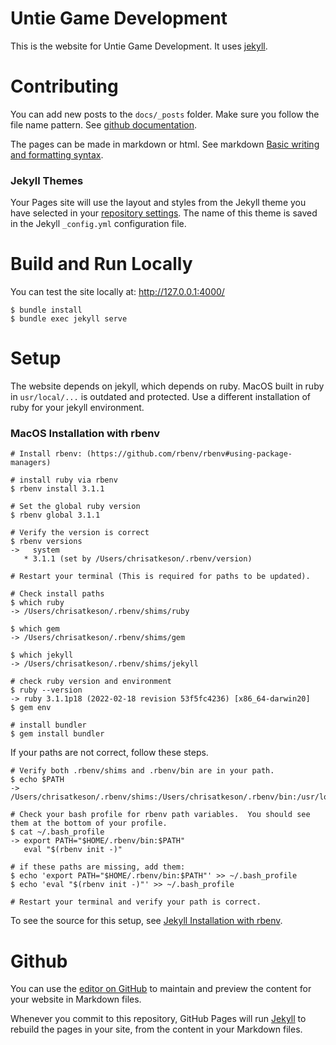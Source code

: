 # Untie Game Development
This is the website for Untie Game Development. It uses [jekyll](https://docs.github.com/en/pages/setting-up-a-github-pages-site-with-jekyll/about-github-pages-and-jekyll).


# Contributing
You can add new posts to the `docs/_posts` folder.  Make sure you follow the file name pattern.  See 
[github documentation](https://docs.github.com/en/pages/setting-up-a-github-pages-site-with-jekyll/adding-content-to-your-github-pages-site-using-jekyll).

The pages can be made in markdown or html.  See markdown [Basic writing and formatting syntax](https://docs.github.com/en/github/writing-on-github/getting-started-with-writing-and-formatting-on-github/basic-writing-and-formatting-syntax).

### Jekyll Themes

Your Pages site will use the layout and styles from the Jekyll theme you have selected in your 
[repository settings](https://github.com/Crennon-Dynamics/crennon-dynamics.github.io/settings/pages). 
The name of this theme is saved in the Jekyll `_config.yml` configuration file.


# Build and Run Locally
You can test the site locally at: http://127.0.0.1:4000/
```
$ bundle install
$ bundle exec jekyll serve
```


# Setup
The website depends on jekyll, which depends on ruby.  MacOS built in ruby in `usr/local/...` is
outdated and protected.  Use a different installation of ruby for your jekyll environment.  

### MacOS Installation with rbenv

```
# Install rbenv: (https://github.com/rbenv/rbenv#using-package-managers)

# install ruby via rbenv
$ rbenv install 3.1.1

# Set the global ruby version
$ rbenv global 3.1.1

# Verify the version is correct
$ rbenv versions
->   system
   * 3.1.1 (set by /Users/chrisatkeson/.rbenv/version)

# Restart your terminal (This is required for paths to be updated). 

# Check install paths
$ which ruby
-> /Users/chrisatkeson/.rbenv/shims/ruby

$ which gem
-> /Users/chrisatkeson/.rbenv/shims/gem

$ which jekyll
-> /Users/chrisatkeson/.rbenv/shims/jekyll

# check ruby version and environment
$ ruby --version
-> ruby 3.1.1p18 (2022-02-18 revision 53f5fc4236) [x86_64-darwin20]
$ gem env

# install bundler
$ gem install bundler

```

If your paths are not correct, follow these steps.

```
# Verify both .rbenv/shims and .rbenv/bin are in your path.  
$ echo $PATH
-> /Users/chrisatkeson/.rbenv/shims:/Users/chrisatkeson/.rbenv/bin:/usr/local/bin:/usr/bin:/bin:/usr/sbin

# Check your bash profile for rbenv path variables.  You should see them at the bottom of your profile.
$ cat ~/.bash_profile
-> export PATH="$HOME/.rbenv/bin:$PATH"
   eval "$(rbenv init -)"

# if these paths are missing, add them: 
$ echo 'export PATH="$HOME/.rbenv/bin:$PATH"' >> ~/.bash_profile
$ echo 'eval "$(rbenv init -)"' >> ~/.bash_profile

# Restart your terminal and verify your path is correct.

```

To see the source for this setup, see [Jekyll Installation with rbenv](https://gist.github.com/r-brown/a0b50d56cfb3596e0d17).


# Github

You can use the [editor on GitHub](https://github.com/Crennon-Dynamics/crennon-dynamics.github.io/edit/main/README.md) to maintain and preview the content for your website in Markdown files.

Whenever you commit to this repository, GitHub Pages will run [Jekyll](https://jekyllrb.com/) to rebuild the pages in your site, from the content in your Markdown files.
